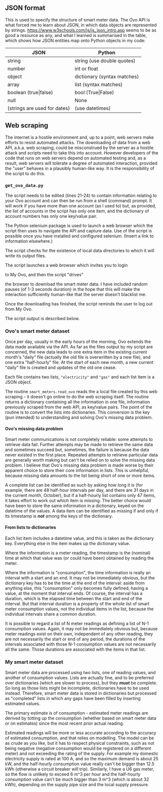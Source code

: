 ## JSON format

This is used to specify the structure of smart meter data. The Ovo API is what forced me to learn about JSON, in which data objects are represented by strings. https://www.w3schools.com/js/js_json_intro.asp seems to be as good a resource as any, and what I learned is summarised in the table, which shows how JSON entities map onto Python objects in my code:

| JSON                         | Python                      |
| ---------------------------- | --------------------------- |
| string                       | string (use double quotes)  |
| number                       | int or float                |
| object                       | dictionary (syntax matches) |
| array                        | list (syntax matches)       |
| boolean (true\|false)        | bool (True\|False)          |
| null                         | None                        |
| (strings are used for dates) | (use datetimes)             |

## Web scraping

The internet is a hostile environment and, up to a point, web servers make efforts to resist automated attacks. The downloading of data from a web API, a.k.a. web scraping, could be misconstrued by the server as a hostile attack and scripts need to take this into account. However developers of the code that runs on web servers depend on automated testing and, as a result, web servers will tolerate a degree of automated interaction, provided the "user" behaves in a plausibly human-like way. It is the responsibility of the script to do this.

### `get_ovo_data.py`

The script needs to be edited (lines 21-24) to contain information relating to your Ovo account and can then be run from a shell (command) prompt. It will work if you have more than one account (as I used to) but, as provided, the list of accounts in the script has only one item, and the dictionary of account numbers has only one key/value pair. 

The Python selenium package is used to launch a web browser which the script then uses to navigate the API and capture data. Use of the script is possible once you have installed and configured selenium. (Insert a link to information elsewhere.)

The script checks for the existence of local data directories to which it will write its output files.

[^1]: It doesn't create the directories for you, but it will overwrite existing files where names match. I was bitten by this and survived, but I have left this feature in, ready to bite you too. Consider yourself warned.

The script launches a web browser which invites you to login

[^2]: The script does not contain your login details, you have to type those in every time, and you also have to accept cookies, immediately after logging in, for the web scraping to work.

 to My Ovo, and then the script "drives"

[^3]: Jargon that means: navigates the URLs in the API and parses what it receives.

 the browser to download the smart meter data. I have included random pauses (of 1-3 seconds duration) in the hope that this will make the interaction sufficiently human-like that the server doesn't blacklist me.

Once the downloading has finished, the script reminds the user to log out from My Ovo.

The script output is described below.

### Ovo's smart meter dataset

Once per day, usually in the early hours of the morning, Ovo extends the data made available via the API. As far as the files output by my script are concerned, the new data leads to one extra item in the existing current month's "daily" file (actually the old file is overwritten by a new file), and one extra "half-hourly" file. At the start of each new month, a new current "daily" file is created and updates of the old one cease.

[^4]: NB: These names "daily" and "half-hourly" refer to the frequency of data within the file, not the frequency with which the files are created or updated.

 Each file contains two lists, `"electricity"` and `"gas"` and each list item is a JSON object.

The routine `smart_meters.read_ovo` reads the a local file created by this web scraping - it doesn't go online to do the web scraping itself. The routine returns a dictionary containing all the information in one file, information previously scraped from the web API, as key/value pairs. The point of the routine is to convert the lists into dictionaries. This conversion is the key (pun intended) to understanding and solving Ovo's missing data problem.

#### Ovo's missing data problem

Smart meter communications is not completely reliable: some attempts to retrieve data fail. Further attempts may be made to retrieve the same data and sometimes succeed but, sometimes, the failure is because the data never existed in the first place. Repeated attempts to retrieve particular data are generally worth making but can't be relied on to solve the missing data problem. I believe that Ovo's missing data problem is made worse by their apparent choice to store their core information in lists. This is unhelpful, because missing data amounts to the list being short of one or more items. 

A complete list can be identified as such by asking how long it is (for example, there are 48 half-hour intervals per day, and there are 31 days in the current month, October), but if a half-hourly list contains only 47 items, it takes effort to work out which item is missing. The better choice would have been to store the same information in a dictionary, keyed on the datetime of the values. A data item can be identified as missing if and only if its timestamp is ***not*** among the keys of the dictionary.

[^5]: That last sentence is a little awkward to express, and I found my code immediately became clearer when I refactored things to use a flag `is_smart` instead of `missing`: a data item is processed in one way if it is smart, and another way otherwise. The other way is where estimates of usage come into play, and the trick is only to estimate where absolutely necessary. 

#### From lists to dictionaries

Each list item includes a datetime value, and this is taken as the dictionary key. Everything else in the item makes up the dictionary value. 

Where the information is a meter reading, the timestamp is the (nominal) time at which that value was (or could have been) obtained by reading the meter. 

Where the information is "consumption", the time information is really an interval with a start and an end. It may not be immediately obvious, but the dictionary key has to be the time at the end of the interval: aside from anything else, this "consumption" only becomes fully defined, having a value, at the moment that interval ends. Of course, the interval has a duration, which is the elapsed time between the start and end of the interval. But that interval duration is a property of the whole list of smart meter consumption values, not the individual items in the list, because the individual intervals share a common duration.

It is possible to regard a list of N meter readings as defining a list of N-1 consumption values. Again, it may not be immediately obvious but, because meter readings exist on their own, independent of any other reading, they are not necessarily the start or end of any period, the durations of the intervals associated with those N-1 consumption values are not necessarily all the same. Those durations are associated with the items in that list.

### My smart meter dataset

Smart meter data are processed using two lists, one of reading values, and another of consumption values. Lists are actually fine, and to be preferred over dictionaries (which are slower to process), but they ***must*** be complete. So long as those lists might be incomplete, dictionaries have to be used instead. Therefore, smart meter data is stored in dictionaries but processed as "completed" lists in which any gaps have been filled by inserting estimated values.

The primary estimate is of consumption - estimated meter readings are derived by totting up the consumption (whether based on smart meter data or on estimates) since the most recent prior actual reading.

Estimated readings will be more or less accurate according to the accuracy of estimated consumption, and that relies on modelling. The model can be as crude as you like, but it has to respect physical constraints, such as not being negative (negative consumption would be registered on a different meter) and not exceeding the rating of the supply. For example my domestic electricity supply is rated at 100 A, and so the maximum demand is about 25 kW, and the half-hourly consumption value really can't be bigger than 12.5 kWh (otherwise a circuit breaker will trip). Similarly, I have a U6 gas meter, so the flow is unlikely to exceed 6 m^3 per hour and the half-hourly consumption value can't be much bigger than 3 m^3 (which is about 32 kWh), depending on the supply pipe size and the local supply pressure.

